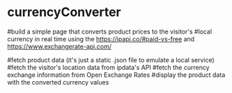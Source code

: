 # currencyConverter

#build a simple page that converts product prices to the visitor's 
#local currency in real time using the https://ipapi.co/#paid-vs-free and  https://www.exchangerate-api.com/

#fetch product data (it's just a static .json file to emulate a local service)
#fetch the visitor's location data from ipdata's API
#fetch the currency exchange information from Open Exchange Rates
#display the product data with the converted currency values